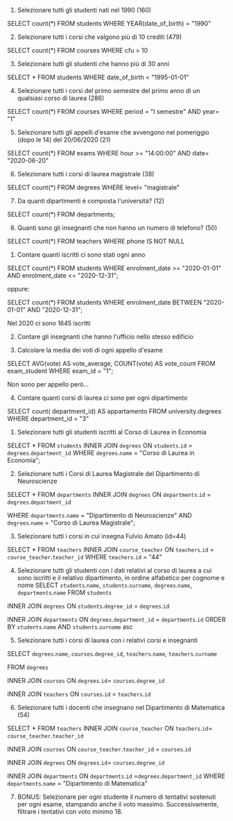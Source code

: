 1. Selezionare tutti gli studenti nati nel 1990 (160)

SELECT count(*)
FROM students
WHERE YEAR(date_of_birth) = "1990"

2. Selezionare tutti i corsi che valgono più di 10 crediti (479)

SELECT count(*)
FROM courses
WHERE cfu > 10 

3. Selezionare tutti gli studenti che hanno più di 30 anni

SELECT * 
FROM students
WHERE date_of_birth < "1995-01-01"

4. Selezionare tutti i corsi del primo semestre del primo anno di un qualsiasi corso di
laurea (286)

SELECT count(*) 
FROM courses
WHERE period = "I semestre" 
AND year= "1"


5. Selezionare tutti gli appelli d'esame che avvengono nel pomeriggio (dopo le 14) del
20/06/2020 (21)

SELECT count(*) 
FROM  exams
WHERE 
hour >= "14:00:00" 
AND  date= "2020-06-20"


6. Selezionare tutti i corsi di laurea magistrale (38)

SELECT count(*)
 FROM degrees
 WHERE 
 level= "magistrale"

7. Da quanti dipartimenti è composta l'università? (12)

SELECT count(*)
 FROM departments;

8. Quanti sono gli insegnanti che non hanno un numero di telefono? (50)

SELECT count(*)
 FROM teachers
 WHERE
 phone IS NOT NULL


1. Contare quanti iscritti ci sono stati ogni anno

SELECT count(*)
 FROM students
 WHERE
   enrolment_date >= "2020-01-01" AND
   enrolment_date <= "2020-12-31";

   oppure:

SELECT count(*)
 FROM students
 WHERE
   enrolment_date BETWEEN "2020-01-01" AND "2020-12-31";

Nel 2020 ci sono 1645 iscritti


2. Contare gli insegnanti che hanno l'ufficio nello stesso edificio


3. Calcolare la media dei voti di ogni appello d'esame

SELECT 
  AVG(vote) AS vote_average,
  COUNT(vote) AS vote_count
  FROM exam_student
  WHERE exam_id = "1";

  Non sono per appello però...


4. Contare quanti corsi di laurea ci sono per ogni dipartimento

SELECT count( department_id) AS appartamento
 FROM university.degrees
 WHERE 
 department_id = "3"




1. Selezionare tutti gli studenti iscritti al Corso di Laurea in Economia

SELECT *
 FROM `students`
 INNER JOIN `degrees`
 ON `students`.`id` = `degrees`.`department_id`
WHERE `degrees`.`name` = "Corso di Laurea in Economia";


2. Selezionare tutti i Corsi di Laurea Magistrale del Dipartimento di
Neuroscienze

SELECT *
 FROM `departments` 
 INNER JOIN `degrees`
 ON `departments`.`id` = `degrees`.`department_id`
 
 WHERE `departments`.`name` = "Dipartimento di Neuroscienze" 
 AND `degrees`.`name` = "Corso di Laurea Magistrale";


3. Selezionare tutti i corsi in cui insegna Fulvio Amato (id=44)

SELECT * 
FROM `teachers`
INNER JOIN `course_teacher`
ON `teachers`.`id` = `course_teacher`.`teacher_id`
WHERE `teachers`.`id` = "44"
 
4. Selezionare tutti gli studenti con i dati relativi al corso di laurea a cui
sono iscritti e il relativo dipartimento, in ordine alfabetico per cognome e
nome
SELECT
      `students`.`name`,
		  `students`.`surname`,
      `degrees`.`name`,
      `departments`.`name`
FROM `students`

INNER JOIN `degrees`
ON `students`.`degree_id` = `degrees`.`id`

INNER JOIN `departments`
ON `degrees`.`department_id` = `departments`.`id`
ORDER BY `students`.`name` AND `students`.`surname` asc


5. Selezionare tutti i corsi di laurea con i relativi corsi e insegnanti

SELECT 
	 `degrees`.`name`,
     `courses`.`degree_id`,
     `teachers`.`name`,
     `teachers`.`surname`
     
FROM `degrees`

INNER JOIN `courses`
ON `degrees`.`id`= `courses`.`degree_id`

INNER JOIN `teachers`
ON `courses`.`id` = `teachers`.`id`


6. Selezionare tutti i docenti che insegnano nel Dipartimento di
Matematica (54)

SELECT * 
FROM `teachers`
INNER JOIN `course_teacher`
ON `teachers`.`id`= `course_teacher`.`teacher_id`

INNER JOIN `courses`
ON  `course_teacher`.`teacher_id` = `courses`.`id`

INNER JOIN `degrees`
ON `degrees`.`id`= `courses`.`degree_id`

INNER JOIN `departments`
ON `departments`.`id` =`degrees`.`department_id`
WHERE `departments`.`name` = "Dipartimento di Matematica"



7. BONUS: Selezionare per ogni studente il numero di tentativi sostenuti
per ogni esame, stampando anche il voto massimo. Successivamente,
filtrare i tentativi con voto minimo 18.